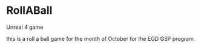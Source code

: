 # RollABall
Unreal 4 game

this is a roll a ball game for the month of October for the EGD GSP program.
